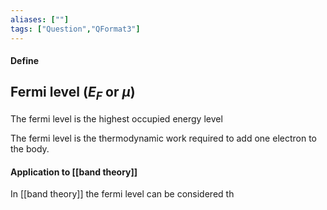 ```yaml
---
aliases: [""]
tags: ["Question","QFormat3"]
---
```


#### Define
## Fermi level ($E_F$ or $\mu$)
The fermi level is the highest occupied energy level 

The fermi level is the thermodynamic work required to add one electron to the body. 
#### Application to [[band theory]]
In [[band theory]] the fermi level can be considered th
